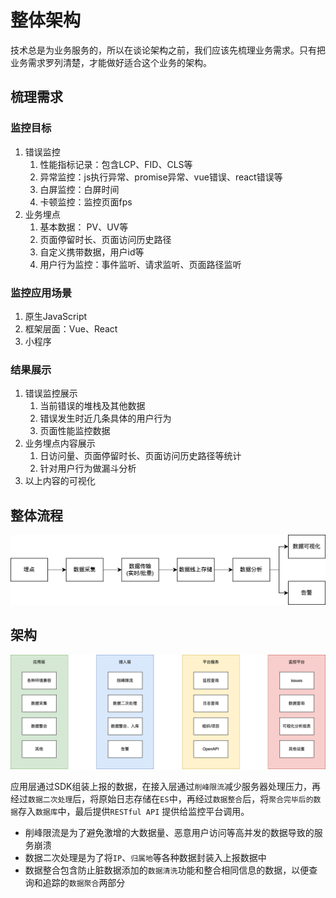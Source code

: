 # 整体架构

技术总是为业务服务的，所以在谈论架构之前，我们应该先梳理业务需求。只有把业务需求罗列清楚，才能做好适合这个业务的架构。

## 梳理需求

### 监控目标

1. 错误监控
   1. 性能指标记录：包含LCP、FID、CLS等
   2. 异常监控：js执行异常、promise异常、vue错误、react错误等
   3. 白屏监控：白屏时间
   4. 卡顿监控：监控页面fps
2. 业务埋点
   1. 基本数据： PV、UV等
   2. 页面停留时长、页面访问历史路径
   3. 自定义携带数据，用户id等
   4. 用户行为监控：事件监听、请求监听、页面路径监听

### 监控应用场景

1. 原生JavaScript
2. 框架层面：Vue、React
3. 小程序

### 结果展示

1. 错误监控展示
   1. 当前错误的堆栈及其他数据
   2. 错误发生时近几条具体的用户行为
   3. 页面性能监控数据
2. 业务埋点内容展示
   1. 日访问量、页面停留时长、页面访问历史路径等统计
   2. 针对用户行为做漏斗分析
3. 以上内容的可视化

## 整体流程

![整体流程](/images/monitor/process.png)

## 架构

![整体架构](/images/monitor/framework.png)

应用层通过SDK组装上报的数据，在接入层通过`削峰限流`减少服务器处理压力，再经过`数据二次处理`后，将原始日志存储在`ES`中，再经过`数据整合`后，将`聚合完毕后的数据`存入`数据库`中，最后提供`RESTful API` 提供给监控平台调用。

- 削峰限流是为了避免激增的大数据量、恶意用户访问等高并发的数据导致的服务崩溃
- 数据二次处理是为了将`IP`、`归属地`等各种数据封装入上报数据中
- 数据整合包含防止脏数据添加的`数据清洗`功能和整合相同信息的数据，以便查询和追踪的`数据聚合`两部分
